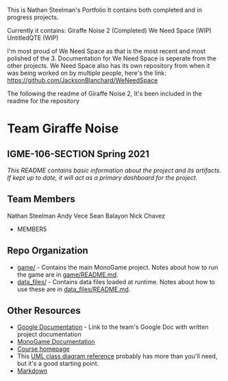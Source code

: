 This is Nathan Steelman's Portfolio
It contains both completed and in progress projects.

Currently it contains:
Giraffe Noise 2 (Completed)
We Need Space (WIP)
UntitledQTE (WIP)

I'm  most proud of We Need Space as that is the most recent and most polished of the 3.
Documentation for We Need Space is seperate from the other projects.
We Need Space also has its own repository from when it was being worked on by multiple people, here's the link: https://github.com/JacksonBlanchard/WeNeedSpace



The following the readme of Giraffe Noise 2, It's been included in the readme for the repository

# Team **Giraffe Noise**
## IGME-106-SECTION Spring 2021

_This README contains basic information about the project and its artifacts. If kept up to date, it will act as a primary dashboard for the project._

## Team Members
Nathan Steelman
Andy Vece
Sean Balayon
Nick Chavez
- MEMBER5

## Repo Organization
- [game/](game/) - Contains the main MonoGame project. Notes about how to run the game are in [game/README.md](game/README.md).
- [data_files/](data_files/) - Contains data files loaded at runtime. Notes about how to use these are in [data_files/README.md](data_files/README.md).

## Other Resources
- [Google Documentation](TBD) - Link to the team's Google Doc with written project documentation
- [MonoGame Documentation](http://www.monogame.net/documentation/?page=main)
- [Course homepage](https://esmesh.github.io/RIT-IGME-106/)
- This [UML class diagram reference](https://www.uml-diagrams.org/class-reference.html) probably has more than you'll need, but it's a good starting point.
- [Markdown](https://docs.gitlab.com/ee/user/markdown.html)
